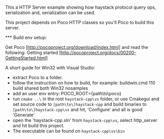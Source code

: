 This a HTTP Server example showing how haystack protocol query ops, serialization and, serialization can be used.

This project depends on Poco HTTP classes so you'll Poco to build this server.

*** Build env setup:

Get Poco [http://pocoproject.org/download/index.html] and read the following:
Getting started [http://pocoproject.org/docs/00200-GettingStarted.html]

A short guide for Win32 with Visual Studio:
- extract Poco to a folder.
- follow the instruction on how to build, for example:
	buildwin.cmd 110 build shared both Win32 nosamples
- add an user env entry: POCO_ROOT={path\to\poco}
- run `cmake ..\` in the root `haystack-cpp\vs` folder, or use Cmakegui and set source code to 
  `[path\to\]haystack-cpp` and build binaries to `[path\to\]haystack-cpp\vs` and hit, 'Configure' and all is good 'Generate'
- open the 'haystack-cpp.sln' from `haystack-cpp\vs`, select http_server and hit build this project.
- The executable can be found on `haystack-cpp\vs\bin`